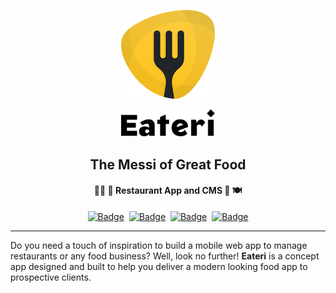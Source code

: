 <p align="center">
    <a href="#">
    <img src="ui/public/inlineSvg/logo.svg" alt="Eateri Logo" width="150"/>
    </a>
</p>
<p align="center">
    <a href="#">
    <img src="ui/public/inlineSvg/logo-tt.svg" alt="Eateri" width="150"/>
    </a>
</p>
<h2 align="center" >The Messi of Great Food</h2>
<h4 align="center">
👩‍🍳 🥘 Restaurant App and CMS 🍷 🍽
</h4>

<div align="center">

[![Badge](https://yql2ra80xgjl.runkit.sh)](https://strapi.io/)&nbsp;&nbsp;[![Badge](https://8f6c9ibziff5.runkit.sh)](https://git.io/gradientbadge)&nbsp;&nbsp;[![Badge](https://flat.badgen.net/badge/-/graphql?icon=graphql&label&color=pink)](https://graphql.org/)&nbsp;&nbsp;[![Badge](https://pmusd5okynli.runkit.sh)](https://git.io/gradientbadge)

</div>

---

Do you need a touch of inspiration to build a mobile web app to manage restaurants or any food business? Well, look no further! **Eateri** is a concept app designed and built to help you deliver a modern looking food app to prospective clients.
